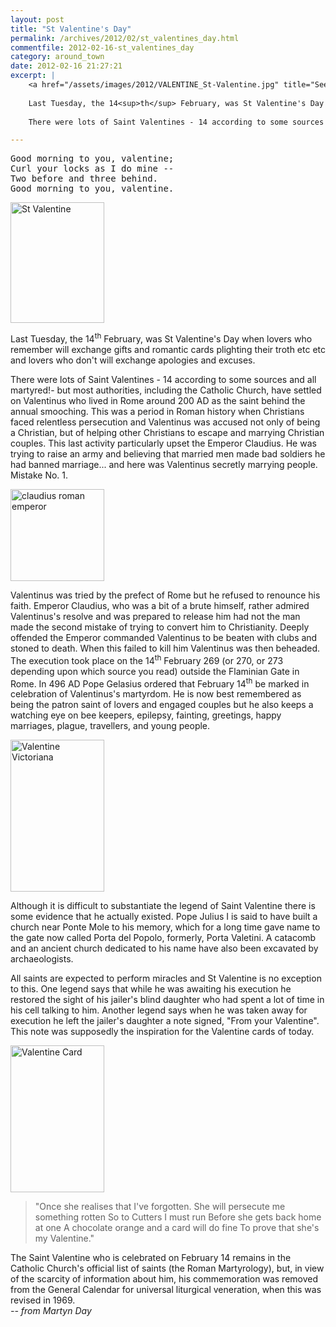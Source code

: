```yaml
---
layout: post
title: "St Valentine's Day"
permalink: /archives/2012/02/st_valentines_day.html
commentfile: 2012-02-16-st_valentines_day
category: around_town
date: 2012-02-16 21:27:21
excerpt: |
    <a href="/assets/images/2012/VALENTINE_St-Valentine.jpg" title="See larger version of - St Valentine"><img src="/assets/images/2012/VALENTINE_St-Valentine_thumb.jpg" width="150" height="193" alt="St Valentine" class="photo right" /></a>
    
    Last Tuesday, the 14<sup>th</sup> February, was St Valentine's Day when lovers who remember will exchange gifts and romantic cards plighting their troth etc etc and lovers who don't will exchange apologies and excuses.
    
    There were lots of Saint Valentines - 14 according to some sources and all martyred!- but most authorities, including the Catholic Church, have settled on Valentinus who lived in Rome around 200 AD as the saint behind the annual  smooching. This was a period in Roman history when Christians faced relentless persecution and Valentinus was accused not only of being a Christian, but of helping other Christians to escape and marrying Christian couples. This last activity particularly upset the Emperor Claudius. He was trying to raise an army and believing that married men made bad soldiers he had banned marriage... and here was Valentinus secretly marrying people. Mistake No. 1.

---
```


<pre markdown="1" class="poem">
Good morning to you, valentine;
Curl your locks as I do mine --
Two before and three behind.
Good morning to you, valentine.
</pre>

<a href="/assets/images/2012/VALENTINE_St-Valentine.jpg" title="See larger version of - St Valentine"><img src="/assets/images/2012/VALENTINE_St-Valentine_thumb.jpg" width="150" height="193" alt="St Valentine" class="photo right" /></a>

Last Tuesday, the 14<sup>th</sup> February, was St Valentine's Day when lovers who remember will exchange gifts and romantic cards plighting their troth etc etc and lovers who don't will exchange apologies and excuses.

There were lots of Saint Valentines - 14 according to some sources and all martyred!- but most authorities, including the Catholic Church, have settled on Valentinus who lived in Rome around 200 AD as the saint behind the annual smooching. This was a period in Roman history when Christians faced relentless persecution and Valentinus was accused not only of being a Christian, but of helping other Christians to escape and marrying Christian couples. This last activity particularly upset the Emperor Claudius. He was trying to raise an army and believing that married men made bad soldiers he had banned marriage... and here was Valentinus secretly marrying people. Mistake No. 1.

<a href="/assets/images/2012/VALENTINE_claudius_roman_emperor.jpg" title="See larger version of - claudius roman emperor"><img src="/assets/images/2012/VALENTINE_claudius_roman_emperor_thumb.jpg" width="150" height="147" alt="claudius roman emperor" class="photo right" /></a>

Valentinus was tried by the prefect of Rome but he refused to renounce his faith. Emperor Claudius, who was a bit of a brute himself, rather admired Valentinus's resolve and was prepared to release him had not the man made the second mistake of trying to convert him to Christianity. Deeply offended the Emperor commanded Valentinus to be beaten with clubs and stoned to death. When this failed to kill him Valentinus was then beheaded. The execution took place on the 14<sup>th</sup> February 269 (or 270, or 273 depending upon which source you read) outside the Flaminian Gate in Rome. In 496 AD Pope Gelasius ordered that February 14<sup>th</sup> be marked in celebration of Valentinus's martyrdom. He is now best remembered as being the patron saint of lovers and engaged couples but he also keeps a watching eye on bee keepers, epilepsy, fainting, greetings, happy marriages, plague, travellers, and young people.

<a href="/assets/images/2012/VALENTINE_valentine-victoriana.jpg" title="See larger version of - Valentine Victoriana"><img src="/assets/images/2012/VALENTINE_valentine-victoriana_thumb.jpg" width="150" height="243" alt="Valentine Victoriana" class="photo right" /></a>

Although it is difficult to substantiate the legend of Saint Valentine there is some evidence that he actually existed. Pope Julius I is said to have built a church near Ponte Mole to his memory, which for a long time gave name to the gate now called Porta del Popolo, formerly, Porta Valetini. A catacomb and an ancient church dedicated to his name have also been excavated by archaeologists.

All saints are expected to perform miracles and St Valentine is no exception to this. One legend says that while he was awaiting his execution he restored the sight of his jailer's blind daughter who had spent a lot of time in his cell talking to him. Another legend says when he was taken away for execution he left the jailer's daughter a note signed, "From your Valentine". This note was supposedly the inspiration for the Valentine cards of today.

<a href="/assets/images/2012/VALENTINE_Valentine-Card.jpg" title="See larger version of - Valentine Card"><img src="/assets/images/2012/VALENTINE_Valentine-Card_thumb.jpg" width="150" height="235" alt="Valentine Card" class="photo right" /></a>

<blockquote>
"Once she realises that I've forgotten.
She will persecute me something rotten
So to Cutters I must run
Before she gets back home at one
A chocolate orange and a card will do fine
To prove that she's my Valentine."

</blockquote>
<div markdown="1" class="box">
The Saint Valentine who is celebrated on February 14 remains in the Catholic Church's official list of saints (the Roman Martyrology), but, in view of the scarcity of information about him, his commemoration was removed from the General Calendar for universal liturgical veneration, when this was revised in 1969.

</div>
<cite>-- from Martyn Day</cite>
